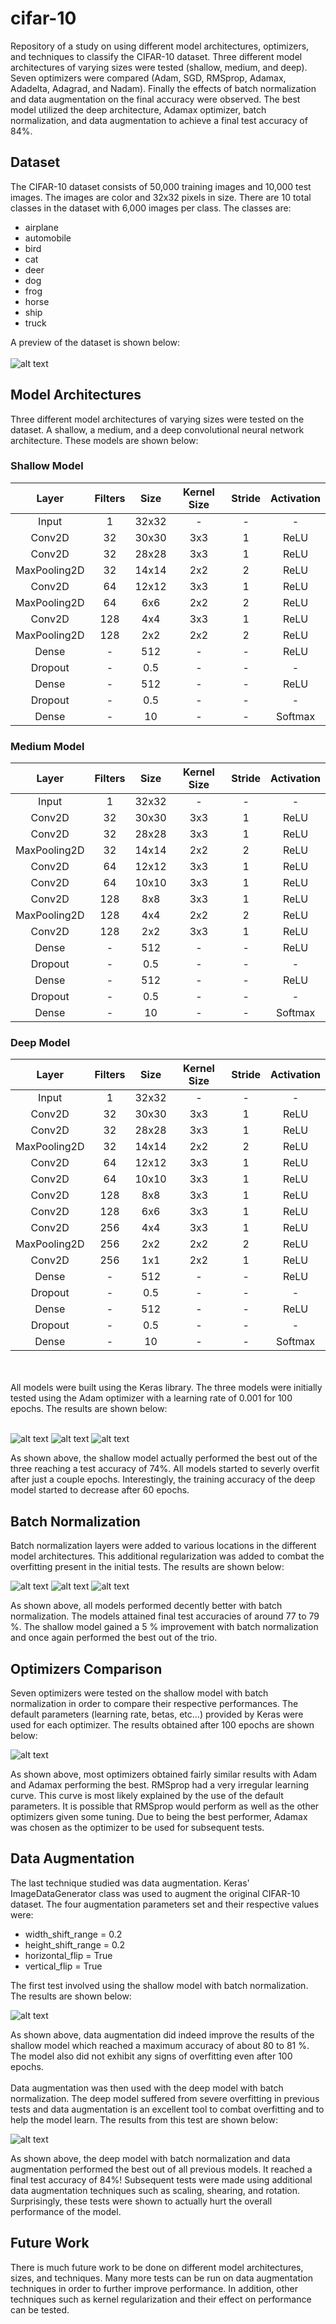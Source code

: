 # cifar-10
Repository of a study on using different model architectures, optimizers, and techniques to classify the CIFAR-10 dataset. Three different
model architectures of varying sizes were tested (shallow, medium, and deep). Seven optimizers were compared (Adam, SGD, RMSprop, Adamax,
Adadelta, Adagrad, and Nadam). Finally the effects of batch normalization and data augmentation on the final accuracy were observed. 
The best model utilized the deep architecture, Adamax optimizer, batch normalization, and data augmentation to achieve a final test 
accuracy of 84%.

## Dataset
The CIFAR-10 dataset consists of 50,000 training images and 10,000 test images. The images are color and 32x32 pixels in size. There are
10 total classes in the dataset with 6,000 images per class. The classes are:
* airplane
* automobile
* bird
* cat
* deer
* dog
* frog
* horse
* ship
* truck

A preview of the dataset is shown below:
\
\
![alt text](https://github.com/BrennoR/cifar-10/blob/master/plots/cifar10_visualization.PNG "Dataset Visualization")

## Model Architectures
Three different model architectures of varying sizes were tested on the dataset. A shallow, a medium, and a deep convolutional 
neural network architecture. These models are shown below:

### Shallow Model

| Layer         | Filters       |    Size       |   Kernel Size |   Stride      | Activation    |
| :-----------: | :-----------: | :-----------: | :-----------: | :----------:  | :-----------: |
|   Input | 1 | 32x32 | - | - | - |
| Conv2D | 32 | 30x30 | 3x3 | 1 | ReLU |
| Conv2D | 32 | 28x28 | 3x3 | 1 | ReLU |
| MaxPooling2D | 32 | 14x14 | 2x2 | 2 | ReLU |
| Conv2D | 64 | 12x12 | 3x3 | 1 | ReLU |
| MaxPooling2D | 64 | 6x6 | 2x2 | 2 | ReLU |
| Conv2D| 128 | 4x4 | 3x3 | 1 | ReLU |
| MaxPooling2D | 128 | 2x2 | 2x2 | 2 | ReLU |
| Dense  |  - | 512 | - | - | ReLU |
| Dropout | -  | 0.5 | - | - | - |
| Dense  |  - | 512 | - | - | ReLU |
| Dropout | -  | 0.5 | - | - | - |
| Dense | - | 10 | - | - | Softmax | 


### Medium Model

| Layer         | Filters       |    Size       |   Kernel Size |   Stride      | Activation    |
| :-----------: | :-----------: | :-----------: | :-----------: | :----------:  | :-----------: |
|   Input | 1 | 32x32 | - | - | - |
| Conv2D | 32 | 30x30 | 3x3 | 1 | ReLU |
| Conv2D | 32 | 28x28 | 3x3 | 1 | ReLU |
| MaxPooling2D | 32 | 14x14 | 2x2 | 2 | ReLU |
| Conv2D | 64 | 12x12 | 3x3 | 1 | ReLU |
| Conv2D | 64 | 10x10 | 3x3 | 1 | ReLU |
| Conv2D| 128 | 8x8 | 3x3 | 1 | ReLU |
| MaxPooling2D | 128 | 4x4 | 2x2 | 2 | ReLU |
| Conv2D| 128 | 2x2 | 3x3 | 1 | ReLU |
| Dense  |  - | 512 | - | - | ReLU |
| Dropout | -  | 0.5 | - | - | - |
| Dense  |  - | 512 | - | - | ReLU |
| Dropout | -  | 0.5 | - | - | - |
| Dense | - | 10 | - | - | Softmax | 

### Deep Model

| Layer         | Filters       |    Size       |   Kernel Size |   Stride      | Activation    |
| :-----------: | :-----------: | :-----------: | :-----------: | :----------:  | :-----------: |
|   Input | 1 | 32x32 | - | - | - |
| Conv2D | 32 | 30x30 | 3x3 | 1 | ReLU |
| Conv2D | 32 | 28x28 | 3x3 | 1 | ReLU |
| MaxPooling2D | 32 | 14x14 | 2x2 | 2 | ReLU |
| Conv2D | 64 | 12x12 | 3x3 | 1 | ReLU |
| Conv2D | 64 | 10x10 | 3x3 | 1 | ReLU |
| Conv2D| 128 | 8x8 | 3x3 | 1 | ReLU |
| Conv2D| 128 | 6x6 | 3x3 | 1 | ReLU |
| Conv2D| 256 | 4x4 | 3x3 | 1 | ReLU |
| MaxPooling2D |256 | 2x2   | 2x2 | 2 | ReLU |
| Conv2D| 256 | 1x1 | 2x2 | 1 | ReLU |
| Dense  |  - | 512 | - | - | ReLU |
| Dropout | -  | 0.5 | - | - | - |
| Dense  |  - | 512 | - | - | ReLU |
| Dropout | -  | 0.5 | - | - | - |
| Dense | - | 10 | - | - | Softmax |

<br/>
<br/>
All models were built using the Keras library. The three models were initially tested using the Adam optimizer with a learning rate of
0.001 for 100 epochs. The results are shown below:
<br/>
<br/>

![alt text](https://github.com/BrennoR/cifar-10/blob/master/plots/cifar10_shallow.PNG "Shallow Model")
![alt text](https://github.com/BrennoR/cifar-10/blob/master/plots/cifar10_medium.PNG "Medium Model")
![alt text](https://github.com/BrennoR/cifar-10/blob/master/plots/cifar10_deep.PNG "Deep Model")

As shown above, the shallow model actually performed the best out of the three reaching a test accuracy of 74%. All models started
to severly overfit after just a couple epochs. Interestingly, the training accuracy of the deep model started to decrease after 60
epochs.

## Batch Normalization
Batch normalization layers were added to various locations in the different model architectures. This additional regularization was
added to combat the overfitting present in the initial tests. The results are shown below:

![alt text](https://github.com/BrennoR/cifar-10/blob/master/plots/cifar10_shallow_batch.PNG "Shallow Model w/ Batch Normalization")
![alt text](https://github.com/BrennoR/cifar-10/blob/master/plots/cifar10_medium_batch.PNG "Medium Model w/ Batch Normalization")
![alt text](https://github.com/BrennoR/cifar-10/blob/master/plots/cifar10_deep_batch.PNG "Deep Model w/ Batch Normalization")

As shown above, all models performed decently better with batch normalization. The models attained final test accuracies of around
77 to 79 %. The shallow model gained a 5 % improvement with batch normalization and once again performed the best out of the trio.

## Optimizers Comparison
Seven optimizers were tested on the shallow model with batch normalization in order to compare their respective performances. The
default parameters (learning rate, betas, etc...) provided by Keras were used for each optimizer. The results obtained after 100
epochs are shown below:

![alt text](https://github.com/BrennoR/cifar-10/blob/master/plots/cifar10_optimizers.PNG "Optimizers Comparison")

As shown above, most optimizers obtained fairly similar results with Adam and Adamax performing the best. RMSprop had a very irregular
learning curve. This curve is most likely explained by the use of the default parameters. It is possible that RMSprop would perform as
well as the other optimizers given some tuning. Due to being the best performer, Adamax was chosen as the optimizer to be used for
subsequent tests.

## Data Augmentation
The last technique studied was data augmentation. Keras' ImageDataGenerator class was used to augment the original CIFAR-10 dataset.
The four augmentation parameters set and their respective values were:
* width_shift_range = 0.2
* height_shift_range = 0.2
* horizontal_flip = True
* vertical_flip = True

The first test involved using the shallow model with batch normalization. The results are shown below:

![alt text](https://github.com/BrennoR/cifar-10/blob/master/plots/cifar10_shallow_batch_augmentation.PNG "Shallow Model w/ Batch Normalization and Data Augmentation")

As shown above, data augmentation did indeed improve the results of the shallow model which reached a maximum accuracy of about 80
to 81 %. The model also did not exhibit any signs of overfitting even after 100 epochs.\
\
Data augmentation was then used with the deep model with batch normalization. The deep model suffered from severe overfitting in
previous tests and data augmentation is an excellent tool to combat overfitting and to help the model learn. The results from this test
are shown below:

![alt text](https://github.com/BrennoR/cifar-10/blob/master/plots/cifar10_deep_batch_augmentation.PNG "Deep Model w/ Batch Normalization and Data Augmentation")

As shown above, the deep model with batch normalization and data augmentation performed the best out of all previous models. It reached
a final test accuracy of 84%! Subsequent tests were made using additional data augmentation techniques such as scaling, shearing, and
rotation. Surprisingly, these tests were shown to actually hurt the overall performance of the model.

## Future Work
There is much future work to be done on different model architectures, sizes, and techniques. Many more tests can be run on data augmentation
techniques in order to further improve performance. In addition, other techniques such as kernel regularization and their effect on
performance can be tested. 
